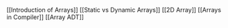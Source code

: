 [[Introduction of Arrays]]
[[Static vs Dynamic Arrays]]
[[2D Array]]
[[Arrays in Compiler]]
[[Array ADT]]